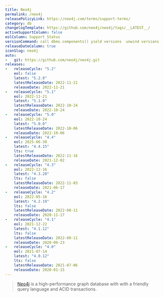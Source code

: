 ```yaml
---
title: Neo4j
permalink: /neo4j
releasePolicyLink: https://neo4j.com/terms/support-terms/
category: db
changelogTemplate: https://github.com/neo4j/neo4j/tags/__LATEST__/
activeSupportColumn: false
eolColumn: Support Status
versionCommand: call dbms.components() yield versions  unwind versions as version return  version;
releaseDateColumn: true
iconSlug: neo4j
auto:
-   git: https://github.com/neo4j/neo4j.git
releases:
-   releaseCycle: "5.2"
    eol: false
    latest: "5.2.0"
    latestReleaseDate: 2022-11-21
    releaseDate: 2022-11-21
-   releaseCycle: "5.1"
    eol: 2022-11-21
    latest: "5.1.0"
    latestReleaseDate: 2022-10-24
    releaseDate: 2022-10-24
-   releaseCycle: "5.0"
    eol: 2022-10-24
    latest: "5.0.0"
    latestReleaseDate: 2022-10-06
    releaseDate: 2022-10-06
-   releaseCycle: "4.4"
    eol: 2025-06-30
    latest: "4.4.15"
    lts: true
    latestReleaseDate: 2022-11-16
    releaseDate: 2021-12-02
-   releaseCycle: "4.3"
    eol: 2022-12-16
    latest: "4.3.20"
    lts: false
    latestReleaseDate: 2022-11-03
    releaseDate: 2021-06-17
-   releaseCycle: "4.2"
    eol: 2022-05-16
    latest: "4.2.19"
    lts: false
    latestReleaseDate: 2022-08-11
    releaseDate: 2020-11-17
-   releaseCycle: "4.1"
    eol: 2021-12-22
    latest: "4.1.12"
    lts: false
    latestReleaseDate: 2022-08-11
    releaseDate: 2020-06-23
-   releaseCycle: "4.0"
    eol: 2021-07-14
    latest: "4.0.12"
    lts: false
    latestReleaseDate: 2021-07-06
    releaseDate: 2020-01-15
---
```


> [Neo4j](https://neo4j.com/) is a high-performance graph database with
> with a friendly query language and ACID transactions. 

